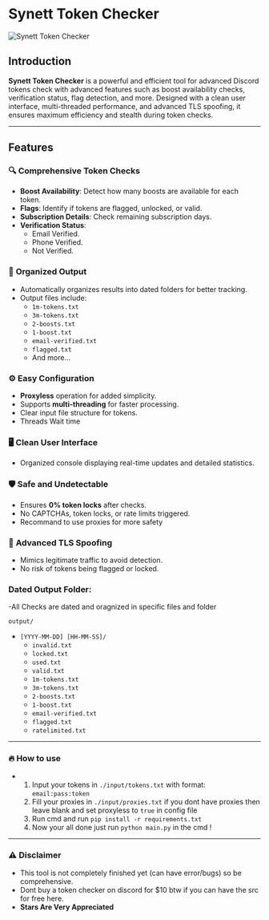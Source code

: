 # Synett Token Checker

![Synett Token Checker](https://media.discordapp.net/attachments/1328850377864646767/1329788041539096626/WindowsTerminal_ikJwPWKA4l.png?ex=678b9d1f&is=678a4b9f&hm=7e4e38aa744180e2b5affd9dd13fec6bc6a6733854879afafcc758d20b31f1f8&)

## Introduction
**Synett Token Checker** is a powerful and efficient tool for advanced Discord tokens check with advanced features such as boost availability checks, verification status, flag detection, and more. Designed with a clean user interface, multi-threaded performance, and advanced TLS spoofing, it ensures maximum efficiency and stealth during token checks.

---

## Features

### 🔍 **Comprehensive Token Checks**
- **Boost Availability**: Detect how many boosts are available for each token.
- **Flags**: Identify if tokens are flagged, unlocked, or valid.
- **Subscription Details**: Check remaining subscription days.
- **Verification Status**:
  - Email Verified.
  - Phone Verified.
  - Not Verified.

### 📂 **Organized Output**
- Automatically organizes results into dated folders for better tracking.
- Output files include:
  - `1m-tokens.txt`
  - `3m-tokens.txt`
  - `2-boosts.txt`
  - `1-boost.txt`
  - `email-verified.txt`
  - `flagged.txt`
  - And more...

### ⚙️ **Easy Configuration**
- **Proxyless** operation for added simplicity.
- Supports **multi-threading** for faster processing.
- Clear input file structure for tokens.
- Threads Wait time
  
### 🖥️ **Clean User Interface**
- Organized console displaying real-time updates and detailed statistics.

### 🛡️ **Safe and Undetectable**
- Ensures **0% token locks** after checks.
- No CAPTCHAs, token locks, or rate limits triggered.
- Recommand to use proxies for more safety

### 🧪 **Advanced TLS Spoofing**
- Mimics legitimate traffic to avoid detection.
- No risk of tokens being flagged or locked.

### **Dated Output Folder:**

-All Checks are dated and oragnized in specific files and folder

```output/```
  - ```[YYYY-MM-DD] [HH-MM-SS]/```
    - ```invalid.txt```
    - ```locked.txt```
    - ```used.txt```
    - ```valid.txt```
    - ```1m-tokens.txt```
    - ```3m-tokens.txt```
    - ```2-boosts.txt```
    - ```1-boost.txt```
    - ```email-verified.txt```
    - ```flagged.txt```
    - ```ratelimited.txt```

--- 

### 🔥 **How to use**
- 1. Input your tokens in ```./input/tokens.txt``` with format: ```email:pass:token```
  2. Fill your proxies in ```./input/proxies.txt``` if you dont have proxies then leave blank and set proxyless to ```true``` in config file
  3. Run cmd and run ```pip install -r requirements.txt```
  4. Now your all done just run ```python main.py``` in the cmd !

--- 

### ⚠️ **Disclaimer**
- This tool is not completely finished yet (can have error/bugs) so be comprehensive.
- Dont buy a token checker on discord for $10 btw if you can have the src for free here.
- **Stars Are Very Appreciated**

